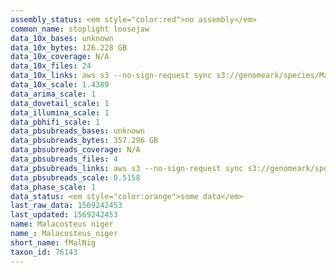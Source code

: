 ```yaml
---
assembly_status: <em style="color:red">no assembly</em>
common_name: stoplight loosejaw
data_10x_bases: unknown
data_10x_bytes: 126.228 GB
data_10x_coverage: N/A
data_10x_files: 24
data_10x_links: aws s3 --no-sign-request sync s3://genomeark/species/Malacosteus_niger/fMalNig1/genomic_data/10x/ .<br>
data_10x_scale: 1.4389
data_arima_scale: 1
data_dovetail_scale: 1
data_illumina_scale: 1
data_pbhifi_scale: 1
data_pbsubreads_bases: unknown
data_pbsubreads_bytes: 357.296 GB
data_pbsubreads_coverage: N/A
data_pbsubreads_files: 4
data_pbsubreads_links: aws s3 --no-sign-request sync s3://genomeark/species/Malacosteus_niger/fMalNig1/genomic_data/pacbio/ . --exclude "*ccs.bam*"<br>
data_pbsubreads_scale: 0.5158
data_phase_scale: 1
data_status: <em style="color:orange">some data</em>
last_raw_data: 1569242453
last_updated: 1569242453
name: Malacosteus niger
name_: Malacosteus_niger
short_name: fMalNig
taxon_id: 76143
---
```

